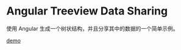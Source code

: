 # Angular Treeview Data Sharing

使用 Angular 生成一个树状结构，并且分享其中的数据的一个简单示例。

[demo](http://demo.zhuangya.me/angular/treeview/)
